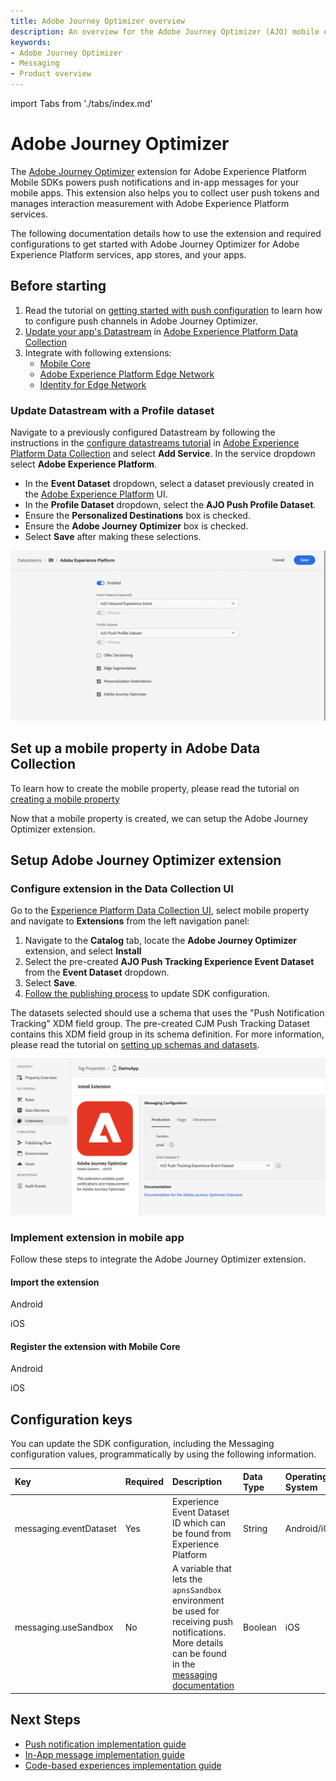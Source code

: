 ```yaml
---
title: Adobe Journey Optimizer overview
description: An overview for the Adobe Journey Optimizer (AJO) mobile extension.
keywords:
- Adobe Journey Optimizer
- Messaging
- Product overview
---
```


import Tabs from './tabs/index.md'

# Adobe Journey Optimizer

The [Adobe Journey Optimizer](https://business.adobe.com/products/journey-optimizer/adobe-journey-optimizer.html) extension for Adobe Experience Platform Mobile SDKs powers push notifications and in-app messages for your mobile apps. This extension also helps you to collect user push tokens and manages interaction measurement with Adobe Experience Platform services.

The following documentation details how to use the extension and required configurations to get started with Adobe Journey Optimizer for Adobe Experience Platform services, app stores, and your apps.

## Before starting

1. Read the tutorial on [getting started with push configuration](https://experienceleague.adobe.com/docs/journey-optimizer/using/get-started/configuration/push-config/push-gs.html) to learn how to configure push channels in Adobe Journey Optimizer.
2. [Update your app's Datastream](#update-datastream-with-profile-dataset) in [Adobe Experience Platform Data Collection](https://experience.adobe.com/#/data-collection/)
3. Integrate with following extensions:
   * [Mobile Core](../../home/base/mobile-core/index.md)
   * [Adobe Experience Platform Edge Network](../../edge/edge-network/index.md)
   * [Identity for Edge Network](../../edge/identity-for-edge-network/index.md)

### Update Datastream with a Profile dataset

Navigate to a previously configured Datastream by following the instructions in the [configure datastreams tutorial](../../home/getting-started/configure-datastreams.md) in [Adobe Experience Platform Data Collection](https://experience.adobe.com/#/data-collection/) and select **Add Service**. In the service dropdown select **Adobe Experience Platform**.

* In the **Event Dataset** dropdown, select a dataset previously created in the [Adobe Experience Platform](https://experience.adobe.com/#/platform) UI.
* In the **Profile Dataset** dropdown, select the **AJO Push Profile Dataset**.
* Ensure the **Personalized Destinations** box is checked.
* Ensure the **Adobe Journey Optimizer** box is checked.
* Select **Save** after making these selections.

![](./assets/index/update-datastream.png)

## Set up a mobile property in Adobe Data Collection

To learn how to create the mobile property, please read the tutorial on [creating a mobile property](../../home/getting-started/create-a-mobile-property.md)

Now that a mobile property is created, we can setup the Adobe Journey Optimizer extension.

## Setup Adobe Journey Optimizer extension

### Configure extension in the Data Collection UI

Go to the [Experience Platform Data Collection UI](https://experience.adobe.com/#/data-collection/), select mobile property and navigate to **Extensions** from the left navigation panel:

1. Navigate to the **Catalog** tab, locate the **Adobe Journey Optimizer** extension, and select **Install**
2. Select the pre-created **AJO Push Tracking Experience Event Dataset** from the **Event Dataset** dropdown.
3. Select **Save**.
4. [Follow the publishing process](../../home/getting-started/create-a-mobile-property.md#publish-the-configuration) to update SDK configuration.

<InlineAlert variant="info" slots="text"/>

The datasets selected should use a schema that uses the "Push Notification Tracking" XDM field group. The pre-created CJM Push Tracking Dataset contains this XDM field group in its schema definition. For more information, please read the tutorial on [setting up schemas and datasets](../../home/getting-started/set-up-schemas-and-datasets.md).

![](./assets/index/configuration.png)

### Implement extension in mobile app

Follow these steps to integrate the Adobe Journey Optimizer extension.

#### Import the extension

<TabsBlock orientation="horizontal" slots="heading, content" repeat="2"/>

Android

<Tabs query="platform=android&task=import"/>

iOS

<Tabs query="platform=ios&task=import"/>

#### Register the extension with Mobile Core

<TabsBlock orientation="horizontal" slots="heading, content" repeat="2"/>

Android

<Tabs query="platform=android&task=register"/>

iOS

<Tabs query="platform=ios&task=register"/>

## Configuration keys

You can update the SDK configuration, including the Messaging configuration values, programmatically by using the following information.

| Key | Required | Description | Data Type | Operating System |
| :--- | :--- | :--- | :--- | :--- |
| messaging.eventDataset | Yes | Experience Event Dataset ID which can be found from Experience Platform | String | Android/iOS |
| messaging.useSandbox | No | A variable that lets the `apnsSandbox` environment be used for receiving push notifications. More details can be found in the [messaging documentation](https://github.com/adobe/aepsdk-messaging-ios/blob/main/Documentation/sources/getting-started.md#using-an-apns-sandbox-push-environment) | Boolean | iOS |

## Next Steps

* [Push notification implementation guide](./push-notification/index.md)
* [In-App message implementation guide](./in-app-message/index.md)
* [Code-based experiences implementation guide](./code-based/index.md)
